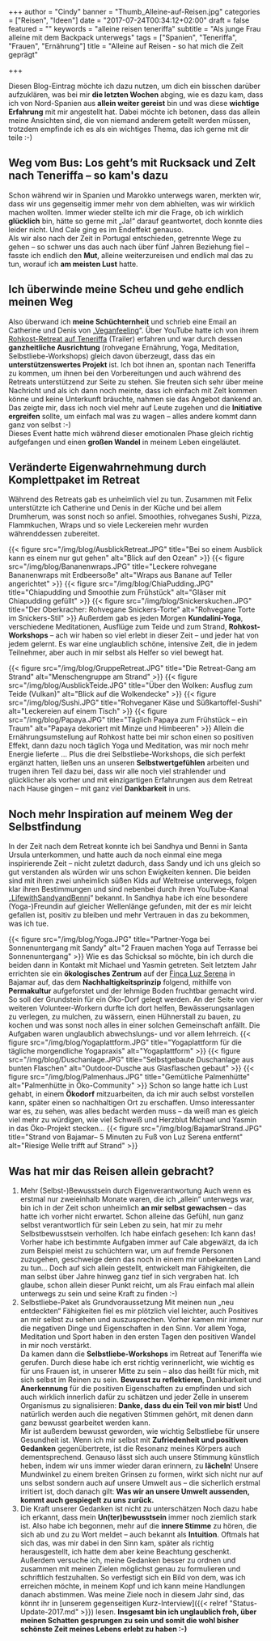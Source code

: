 +++
author = "Cindy"
banner = "Thumb_Alleine-auf-Reisen.jpg"
categories = ["Reisen", "Ideen"]
date = "2017-07-24T00:34:12+02:00"
draft = false
featured = ""
keywords = "alleine reisen teneriffa"
subtitle = "Als junge Frau alleine mit dem Backpack unterwegs"
tags = ["Spanien", "Teneriffa", "Frauen", "Ernährung"]
title = "Alleine auf Reisen - so hat mich die Zeit geprägt"

+++

Diesen Blog-Eintrag möchte ich dazu nutzen, um dich ein bisschen darüber aufzuklären, was bei mir **die letzten Wochen** abging, wie es dazu kam, dass ich von Nord-Spanien aus **allein weiter gereist** bin und was diese **wichtige Erfahrung** mit mir angestellt hat. <!--more--> Dabei möchte ich betonen, dass das allein meine Ansichten sind, die von niemand anderem geteilt werden müssen, trotzdem empfinde ich es als ein wichtiges Thema, das ich gerne mit dir teile :-)      

## Weg vom Bus: Los geht’s mit Rucksack und Zelt nach Teneriffa – so kam's dazu

Schon während wir in Spanien und Marokko unterwegs waren, merkten wir, dass wir uns gegenseitig immer mehr von dem abhielten, was wir wirklich machen wollten. Immer wieder stellte ich mir die Frage, ob ich wirklich **glücklich** bin, hätte so gerne mit „Ja!“ darauf geantwortet, doch konnte dies leider nicht. Und Cale ging es im Endeffekt genauso.     
Als wir also nach der Zeit in Portugal entschieden, getrennte Wege zu gehen – so schwer uns das auch nach über fünf Jahren Beziehung fiel – fasste ich endlich den **Mut**, alleine weiterzureisen und endlich mal das zu tun, worauf ich **am meisten Lust** hatte.       

## Ich überwinde meine Scheu und gehe endlich meinen Weg

Also überwand ich **meine Schüchternheit** und schrieb eine Email an Catherine und Denis von „[Veganfeeling](http://www.veganfeeling.de/)“. Über YouTube hatte ich von ihrem [Rohkost-Retreat auf Teneriffa](https://www.youtube.com/watch?v=YTHh_buIwYQ) (Trailer) erfahren und war durch dessen **ganzheitliche Ausrichtung** (rohvegane Ernährung, Yoga, Meditation, Selbstliebe-Workshops) gleich davon überzeugt, dass das ein **unterstützenswertes Projekt** ist. Ich bot ihnen an, spontan nach Teneriffa zu kommen, um ihnen bei den Vorbereitungen und auch während des Retreats unterstützend zur Seite zu stehen. Sie freuten sich sehr über meine Nachricht und als ich dann noch meinte, dass ich einfach mit Zelt kommen könne und keine Unterkunft bräuchte, nahmen sie das Angebot dankend an. Das zeigte mir, dass ich noch viel mehr auf Leute zugehen und die **Initiative ergreifen** sollte, um einfach mal was zu wagen – alles andere kommt dann ganz von selbst :-)    
Dieses Event hatte mich während dieser emotionalen Phase gleich richtig aufgefangen und einen **großen Wandel** in meinem Leben eingeläutet. 

## Veränderte Eigenwahrnehmung durch Komplettpaket im Retreat

Während des Retreats gab es unheimlich viel zu tun. Zusammen mit Felix unterstützte ich Catherine und Denis in der Küche und bei allem Drumherum, was sonst noch so anfiel. Smoothies, rohveganes Sushi, Pizza, Flammkuchen, Wraps und so viele Leckereien mehr wurden währenddessen zubereitet. 

{{< figure src="/img/blog/AusblickRetreat.JPG" title="Bei so einem Ausblick kann es einem nur gut gehen"
alt="Blick auf den Ozean" >}}
{{< figure src="/img/blog/Bananenwraps.JPG" title="Leckere rohvegane Bananenwraps mit Erdbeersoße"
alt="Wraps aus Banane auf Teller angerichtet" >}}
{{< figure src="/img/blog/ChiaPudding.JPG" title="Chiapudding und Smoothie zum Frühstück"
alt="Gläser mit Chiapudding gefüllt" >}}
{{< figure src="/img/blog/Snickerskuchen.JPG" title="Der Oberkracher: Rohvegane Snickers-Torte"
alt="Rohvegane Torte im Snickers-Stil" >}}
Außerdem gab es jeden Morgen **Kundalini-Yoga**, verschiedene Meditationen, Ausflüge zum Teide und zum Strand, **Rohkost-Workshops** – ach wir haben so viel erlebt in dieser Zeit – und jeder hat von jedem gelernt. Es war eine unglaublich schöne, intensive Zeit, die in jedem Teilnehmer, aber auch in mir selbst als Helfer so viel bewegt hat. 

{{< figure src="/img/blog/GruppeRetreat.JPG" title="Die Retreat-Gang am Strand"
alt="Menschengruppe am Strand" >}}
{{< figure src="/img/blog/AusblickTeide.JPG" title="Über den Wolken: Ausflug zum Teide (Vulkan)"
alt="Blick auf die Wolkendecke" >}}
{{< figure src="/img/blog/Sushi.JPG" title="Rohveganer Käse und Süßkartoffel-Sushi"
alt="Leckereien auf einem Tisch" >}}
{{< figure src="/img/blog/Papaya.JPG" title="Täglich Papaya zum Frühstück – ein Traum"
alt="Papaya dekoriert mit Minze und Himbeeren" >}}
Allein die Ernährungsumstellung auf Rohkost hatte bei mir schon einen so positiven Effekt, dann dazu noch täglich Yoga und Meditation, was mir noch mehr Energie lieferte … Plus die drei Selbstliebe-Workshops, die sich perfekt ergänzt hatten, ließen uns an unseren **Selbstwertgefühlen** arbeiten und trugen ihren Teil dazu bei, dass wir alle noch viel strahlender und glücklicher als vorher und mit einzigartigen Erfahrungen aus dem Retreat nach Hause gingen – mit ganz viel **Dankbarkeit** in uns. 

## Noch mehr Inspiration auf meinem Weg der Selbstfindung

In der Zeit nach dem Retreat konnte ich bei Sandhya und Benni in Santa Ursula unterkommen, und hatte auch da noch einmal eine mega inspirierende Zeit – nicht zuletzt dadurch, dass Sandy und ich uns gleich so gut verstanden als würden wir uns schon Ewigkeiten kennen. Die beiden sind mit ihren zwei unheimlich süßen Kids auf Weltreise unterwegs, folgen klar ihren Bestimmungen und sind nebenbei durch ihren YouTube-Kanal „[LifewithSandyandBenni](https://www.youtube.com/channel/UCnmx2KFVQdK5bvs8ZczQ0Vw)“ bekannt. In Sandhya habe ich eine besondere (Yoga-)Freundin auf gleicher Wellenlänge gefunden, mit der es mir leicht gefallen ist, positiv zu bleiben und mehr Vertrauen in das zu bekommen, was ich tue.         

{{< figure src="/img/blog/Yoga.JPG" title="Partner-Yoga bei Sonnenuntergang mit Sandy"
alt="2 Frauen machen Yoga auf Terrasse bei Sonnenuntergang" >}}
Wie es das Schicksal so möchte, bin ich durch die beiden dann in Kontakt mit Michael und Yasmin getreten. Seit letztem Jahr errichten sie ein **ökologisches Zentrum** auf der [Finca Luz Serena](http://serenelightgardens.org/en/the-project/) in Bajamar auf, das dem **Nachhaltigkeitsprinzip** folgend, mithilfe von **Permakultur** aufgeforstet und der lehmige Boden fruchtbar gemacht wird. So soll der Grundstein für ein Öko-Dorf gelegt werden. An der Seite von vier weiteren Volunteer-Workern durfte ich dort helfen, Bewässerungsanlagen zu verlegen, zu mulchen, zu wässern, einen Hühnerstall zu bauen, zu kochen und was sonst noch alles in einer solchen Gemeinschaft anfällt. Die Aufgaben waren unglaublich abwechslungs- und vor allem lehrreich. 
{{< figure src="/img/blog/Yogaplattform.JPG" title="Yogaplattform für die tägliche morgendliche Yogapraxis"
alt="Yogaplattform" >}}
{{< figure src="/img/blog/Duschanlage.JPG" title="Selbstgebaute Duschanlage aus bunten Flaschen"
alt="Outdoor-Dusche aus Glasflaschen gebaut" >}}
{{< figure src="/img/blog/Palmenhaus.JPG" title="Gemütliche Palmenhütte"
alt="Palmenhütte in Öko-Community" >}}
Schon so lange hatte ich Lust gehabt, in einem **Ökodorf** mitzuarbeiten, da ich mir auch selbst vorstellen kann, später einen so nachhaltigen Ort zu erschaffen. Umso interessanter war es, zu sehen, was alles bedacht werden muss – da weiß man es gleich viel mehr zu würdigen, wie viel Schweiß und Herzblut Michael und Yasmin in das Öko-Projekt stecken…
{{< figure src="/img/blog/BajamarStrand.JPG" title="Strand von Bajamar– 5 Minuten zu Fuß von Luz Serena entfernt"
alt="Riesige Welle trifft auf Strand" >}}
## Was hat mir das Reisen allein gebracht?
1. Mehr (Selbst-)Bewusstsein durch Eigenverantwortung
Auch wenn es erstmal nur zweieinhalb Monate waren, die ich „allein“ unterwegs war, bin ich in der Zeit schon unheimlich **an mir selbst gewachsen** – das hatte ich vorher nicht erwartet. Schon alleine das Gefühl, nun ganz selbst verantwortlich für sein Leben zu sein, hat mir zu mehr Selbstbewusstsein verholfen. Ich habe einfach gesehen: Ich kann das! Vorher habe ich bestimmte Aufgaben immer auf Cale abgewälzt, da ich zum Beispiel meist zu schüchtern war, um auf fremde Personen zuzugehen, geschweige denn das noch in einem mir unbekannten Land zu tun… Doch auf sich allein gestellt, entwickelt man Fähigkeiten, die man selbst über Jahre hinweg ganz tief in sich vergraben hat. Ich glaube, schon allein dieser Punkt reicht, um als Frau einfach mal allein unterwegs zu sein und seine Kraft zu finden :-)
2. Selbstliebe-Paket als Grundvoraussetzung
Mit meinen nun „neu entdeckten“ Fähigkeiten fiel es mir plötzlich viel leichter, auch Positives an mir selbst zu sehen und auszusprechen. Vorher kamen mir immer nur die negativen Dinge und Eigenschaften in den Sinn. Vor allem Yoga, Meditation und Sport haben in den ersten Tagen den positiven Wandel in mir noch verstärkt.     
Da kamen dann die **Selbstliebe-Workshops** im Retreat auf Teneriffa wie gerufen. Durch diese habe ich erst richtig verinnerlicht, wie wichtig es für uns Frauen ist, in unserer Mitte zu sein – also das heißt für mich, mit sich selbst im Reinen zu sein. **Bewusst zu reflektieren**, Dankbarkeit und **Anerkennung** für die positiven Eigenschaften zu empfinden und sich auch wirklich innerlich dafür zu schätzen und jeder Zelle in unserem Organismus zu signalisieren: **Danke, dass du ein Teil von mir bist!** Und natürlich werden auch die negativen Stimmen gehört, mit denen dann ganz bewusst gearbeitet werden kann.     
Mir ist außerdem bewusst geworden, wie wichtig Selbstliebe für unsere Gesundheit ist. Wenn ich mir selbst mit **Zufriedenheit und positiven Gedanken** gegenübertrete, ist die Resonanz meines Körpers auch dementsprechend. Genauso lässt sich auch unsere Stimmung künstlich heben, indem wir uns immer wieder daran erinnern, zu **lächeln**! Unsere Mundwinkel zu einem breiten Grinsen zu formen, wirkt sich nicht nur auf uns selbst sondern auch auf unsere Umwelt aus – die sicherlich erstmal irritiert ist, doch danach gilt: **Was wir an unsere Umwelt aussenden, kommt auch gespiegelt zu uns zurück.**      
3. Die Kraft unserer Gedanken ist nicht zu unterschätzen
Noch dazu habe ich erkannt, dass mein **Un(ter)bewusstsein** immer noch ziemlich stark ist. Also habe ich begonnen, mehr auf die **innere Stimme** zu hören, die sich ab und zu zu Wort meldet – auch bekannt als **Intuition**. Oftmals hat sich das, was mir dabei in den Sinn kam, später als richtig herausgestellt, ich hatte dem aber keine Beachtung geschenkt.      
Außerdem versuche ich, meine Gedanken besser zu ordnen und zusammen mit meinen Zielen möglichst genau zu formulieren und schriftlich festzuhalten. So verfestigt sich ein Bild von dem, was ich erreichen möchte, in meinem Kopf und ich kann meine Handlungen danach abstimmen. 
Was meine Ziele noch in diesem Jahr sind, das könnt ihr in [unserem gegenseitigen Kurz-Interview]({{< relref "Status-Update-2017.md" >}}) lesen. 
**Insgesamt bin ich unglaublich froh, über meinen Schatten gesprungen zu sein und somit die wohl bisher schönste Zeit meines Lebens erlebt zu haben :-)**